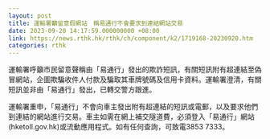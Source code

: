 ```yaml
---
layout: post
title: 運輸署籲留意假網站　稱易通行不會要求到連結網站交易
date: 2023-09-20 14:17:59.000000000 +08:00
link: https://news.rthk.hk/rthk/ch/component/k2/1719168-20230920.htm
categories: rthk
---
```


運輸署呼籲市民留意聲稱由「易通行」發出的欺詐短訊，有關短訊附有超連結至偽冒網站，企圖欺騙收件人付款及騙取其車牌號碼及信用卡資料。運輸署澄清，有關短訊並非由「易通行」發出，已轉交警方跟進。
 
運輸署重申，「易通行」不會向車主發出附有超連結的短訊或電郵，以及要求他們到連結的網站進行交易。車主如需在網上補交隧道費，必須登入「易通行」網站(hketoll.gov.hk)或流動應用程式。如有任何查詢，可致電3853 7333。

